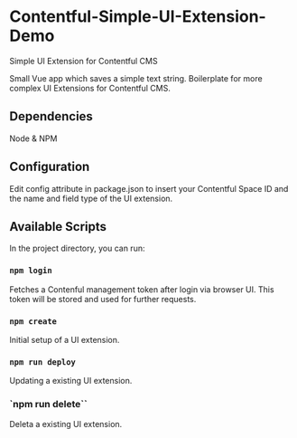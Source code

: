 # Contentful-Simple-UI-Extension-Demo
Simple UI Extension for Contentful CMS

Small Vue app which saves a simple text string.
Boilerplate for more complex UI Extensions for Contentful CMS.

## Dependencies
Node & NPM

## Configuration
Edit config attribute in package.json to insert your Contentful Space ID and the name and field type of the UI extension.

## Available Scripts
In the project directory, you can run:

### `npm login`
Fetches a Contenful management token after login via browser UI. This token will be stored and used for further requests.

### `npm create`
Initial setup of a UI extension.

### `npm run deploy`
Updating a existing UI extension.

### `npm run delete``
Deleta a existing UI extension.